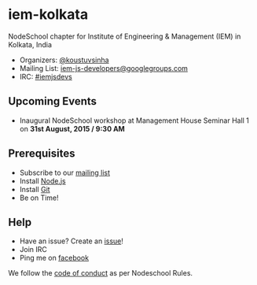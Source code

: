 # iem-kolkata
NodeSchool chapter for Institute of Engineering & Management (IEM) in Kolkata, India

* Organizers: [@koustuvsinha](https://github.com/koustuvsinha)
* Mailing List: [iem-js-developers@googlegroups.com](mailto:iem-js-developers@googlegroups.com)
* IRC: [#iemjsdevs](https://webchat.freenode.net/?channels=iemjsdevs)

## Upcoming Events

* Inaugural NodeSchool workshop at Management House Seminar Hall 1 on **31st August, 2015 / 9:30 AM**

## Prerequisites

* Subscribe to our [mailing list](iem-js-developers@googlegroups.com)
* Install [Node.js](nodejs.org/download)
* Install [Git](https://git-scm.com/downloads)
* Be on Time!

## Help
* Have an issue? Create an [issue](https://github.com/nodeschool/iem-kolkata/issues)!
* Join IRC
* Ping me on [facebook](https://facebook.com/koustuvsinha)

We follow the [code of conduct](codeofconduct.md) as per Nodeschool Rules.
